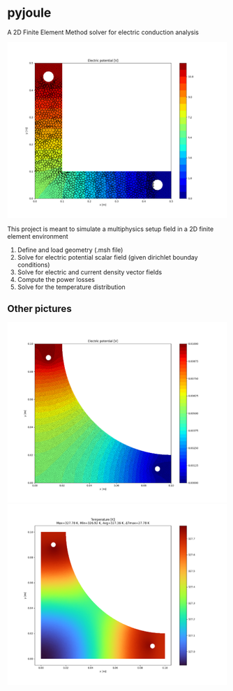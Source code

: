 # pyjoule
A 2D Finite Element Method solver for electric conduction analysis

![Efield](E_field_example.png)

This project is meant to simulate a multiphysics setup field in a 2D finite element environment

1) Define and load geometry (.msh file)
2) Solve for electric potential scalar field (given dirichlet bounday conditions)
3) Solve for electric and current density vector fields
4) Compute the power losses
5) Solve for the temperature distribution

## Other pictures

![volts](examples/cut_square_plate_volt.png)
![degrees](examples/cut_square_plate_temp.png)
